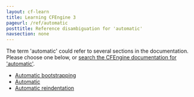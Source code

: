 ```yaml
---
layout: cf-learn
title: Learning CFEngine 3
pageurl: /ref/automatic
posttitle: Reference disambiguation for 'automatic'
navsection: none
---
```


The term 'automatic' could refer to several sections in the documentation. Please choose one below, or
[search the CFEngine documentation for 'automatic'](http://cfengine.com/docs/3.5/search.html?q=automatic).

- [Automatic bootstrapping](http://cfengine.com/docs/3.5/getting-started-installation.html#automatic-bootstrapping)
- [Automatic](http://cfengine.com/docs/3.5/getting-started-upgrade.html#automatic)
- [Automatic reindentation](http://cfengine.com/docs/3.5/manuals-writing-policy-policy-style-guide.html#automatic-reindentation)
